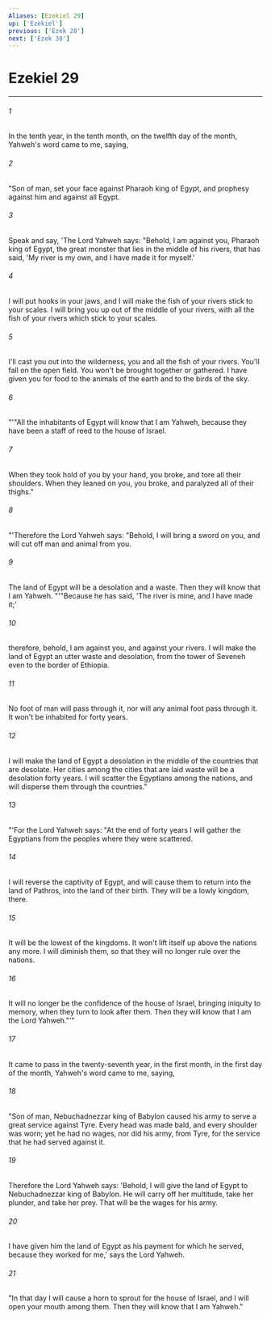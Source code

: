 ```yaml
---
Aliases: [Ezekiel 29]
up: ['Ezekiel']
previous: ['Ezek 28']
next: ['Ezek 30']
---
```

# Ezekiel 29
***





###### 1 

In the tenth year, in the tenth month, on the twelfth day of the month, Yahweh's word came to me, saying, 



###### 2 

"Son of man, set your face against Pharaoh king of Egypt, and prophesy against him and against all Egypt. 



###### 3 

Speak and say, 'The Lord Yahweh says: "Behold, I am against you, Pharaoh king of Egypt, the great monster that lies in the middle of his rivers, that has said, 'My river is my own, and I have made it for myself.' 



###### 4 

I will put hooks in your jaws, and I will make the fish of your rivers stick to your scales. I will bring you up out of the middle of your rivers, with all the fish of your rivers which stick to your scales. 



###### 5 

I'll cast you out into the wilderness, you and all the fish of your rivers. You'll fall on the open field. You won't be brought together or gathered. I have given you for food to the animals of the earth and to the birds of the sky. 



###### 6 

"'"All the inhabitants of Egypt will know that I am Yahweh, because they have been a staff of reed to the house of Israel. 



###### 7 

When they took hold of you by your hand, you broke, and tore all their shoulders. When they leaned on you, you broke, and paralyzed all of their thighs." 



###### 8 

"'Therefore the Lord Yahweh says: "Behold, I will bring a sword on you, and will cut off man and animal from you. 



###### 9 

The land of Egypt will be a desolation and a waste. Then they will know that I am Yahweh. "'"Because he has said, 'The river is mine, and I have made it;' 



###### 10 

therefore, behold, I am against you, and against your rivers. I will make the land of Egypt an utter waste and desolation, from the tower of Seveneh even to the border of Ethiopia. 



###### 11 

No foot of man will pass through it, nor will any animal foot pass through it. It won't be inhabited for forty years. 



###### 12 

I will make the land of Egypt a desolation in the middle of the countries that are desolate. Her cities among the cities that are laid waste will be a desolation forty years. I will scatter the Egyptians among the nations, and will disperse them through the countries." 



###### 13 

"'For the Lord Yahweh says: "At the end of forty years I will gather the Egyptians from the peoples where they were scattered. 



###### 14 

I will reverse the captivity of Egypt, and will cause them to return into the land of Pathros, into the land of their birth. They will be a lowly kingdom, there. 



###### 15 

It will be the lowest of the kingdoms. It won't lift itself up above the nations any more. I will diminish them, so that they will no longer rule over the nations. 



###### 16 

It will no longer be the confidence of the house of Israel, bringing iniquity to memory, when they turn to look after them. Then they will know that I am the Lord Yahweh."'" 



###### 17 

It came to pass in the twenty-seventh year, in the first month, in the first day of the month, Yahweh's word came to me, saying, 



###### 18 

"Son of man, Nebuchadnezzar king of Babylon caused his army to serve a great service against Tyre. Every head was made bald, and every shoulder was worn; yet he had no wages, nor did his army, from Tyre, for the service that he had served against it. 



###### 19 

Therefore the Lord Yahweh says: 'Behold, I will give the land of Egypt to Nebuchadnezzar king of Babylon. He will carry off her multitude, take her plunder, and take her prey. That will be the wages for his army. 



###### 20 

I have given him the land of Egypt as his payment for which he served, because they worked for me,' says the Lord Yahweh. 



###### 21 

"In that day I will cause a horn to sprout for the house of Israel, and I will open your mouth among them. Then they will know that I am Yahweh."

